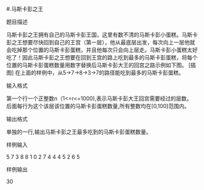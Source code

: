 #.马斯卡彭之王

题目描述

马斯卡彭之王拥有自己的马斯卡彭王国，这里有数不清的马斯卡彭小蛋糕。马斯卡彭之王想要尽快回到自己的王宫（第一层），他从最底层出发，每次向上一层他就会吃掉那个位置的马斯卡彭蛋糕，并且他每次只会向上层走。马斯卡彭小蛋糕太好吃了！因此马斯卡彭之王想要在回到王宫的路上吃到最多的马斯卡彭蛋糕，将每个位置的马斯卡彭蛋糕数量用数字替换后马斯卡彭大王的回宫之路示例如下图。
[插图]
在上面的样例中，从5→7→8→3→7的路径能吃到最多的马斯卡彭蛋糕。

输入格式

第一个行一个正整数n（1<=r<=1000),表示马斯卡彭大王回宫需要经过的层数。
后面每行为这个该层该位置的马斯卡彭蛋糕数量,所有整数均在[0,100]范围内。

输出格式

单独的一行,输出马斯卡彭之王最多吃到的马斯卡彭蛋糕数量。

样例输入

5
7
3 8
8 1 0
2 7 4 4
4 5 2 6 5

样例输出

30
